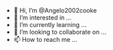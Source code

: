 - 👋 Hi, I’m @Angelo2002cooke
- 👀 I’m interested in ...
- 🌱 I’m currently learning ...
- 💞️ I’m looking to collaborate on ...
- 📫 How to reach me ...

<!---
Angelo2002cooke/Angelo2002cooke is a ✨ special ✨ repository because its `README.md` (this file) appears on your GitHub profile.
You can click the Preview link to take a look at your changes.
--->
